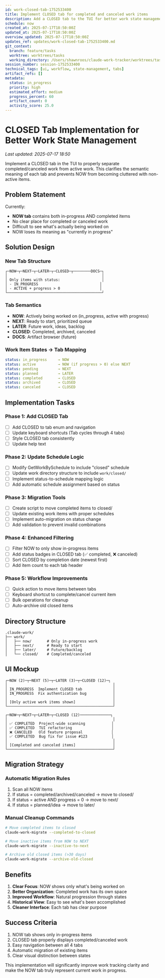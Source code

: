 ```yaml
---
id: work-closed-tab-1752533400
title: Implement CLOSED tab for completed and canceled work items
description: Add a CLOSED tab to the TUI for better work state management and clearer NOW/NEXT/LATER semantics
schedule: now
created_at: 2025-07-17T18:50:00Z
updated_at: 2025-07-17T18:50:00Z
overview_updated: 2025-07-17T18:50:00Z
updates_ref: updates/work-closed-tab-1752533400.md
git_context:
  branch: feature/tasks
  worktree: worktrees/tasks
  working_directory: /Users/shawnroos/claude-work-tracker/worktrees/tasks/claude-work-tracker-ui
session_number: session-1752533400
technical_tags: [ui, workflow, state-management, tabs]
artifact_refs: []
metadata:
  status: in_progress
  priority: high
  estimated_effort: medium
  progress_percent: 60
  artifact_count: 0
  activity_score: 25.0
---
```


# CLOSED Tab Implementation for Better Work State Management

*Last updated: 2025-07-17 18:50*

Implement a CLOSED tab in the TUI to properly separate completed/canceled work from active work. This clarifies the semantic meaning of each tab and prevents NOW from becoming cluttered with non-active items.

## Problem Statement

Currently:
- **NOW tab** contains both in-progress AND completed items
- No clear place for completed or canceled work
- Difficult to see what's actually being worked on
- NOW loses its meaning as "currently in progress"

## Solution Design

### New Tab Structure
```
┌─NOW─┬─NEXT─┬─LATER─┬─CLOSED─┬────────DOCS─┐
│                                           │
│ Only items with status:                   │
│ - IN_PROGRESS                            │
│ - ACTIVE + progress > 0                  │
└───────────────────────────────────────────┘
```

### Tab Semantics
- **NOW**: Actively being worked on (in_progress, active with progress)
- **NEXT**: Ready to start, prioritized queue
- **LATER**: Future work, ideas, backlog
- **CLOSED**: Completed, archived, canceled
- **DOCS**: Artifact browser (future)

### Work Item States → Tab Mapping
```yaml
status: in_progress     → NOW
status: active          → NOW (if progress > 0) else NEXT
status: pending         → NEXT
status: planned         → LATER
status: completed       → CLOSED
status: archived        → CLOSED
status: canceled        → CLOSED
```

## Implementation Tasks

### Phase 1: Add CLOSED Tab
- [ ] Add CLOSED to tab enum and navigation
- [ ] Update keyboard shortcuts (Tab cycles through 4 tabs)
- [ ] Style CLOSED tab consistently
- [ ] Update help text

### Phase 2: Update Schedule Logic
- [ ] Modify GetWorkBySchedule to include "closed" schedule
- [ ] Update work directory structure to include `work/closed/`
- [ ] Implement status-to-schedule mapping logic
- [ ] Add automatic schedule assignment based on status

### Phase 3: Migration Tools
- [ ] Create script to move completed items to closed/
- [ ] Update existing work items with proper schedules
- [ ] Implement auto-migration on status change
- [ ] Add validation to prevent invalid combinations

### Phase 4: Enhanced Filtering
- [ ] Filter NOW to only show in-progress items
- [ ] Add status badges in CLOSED tab (✅ completed, ❌ canceled)
- [ ] Sort CLOSED by completion date (newest first)
- [ ] Add item count to each tab header

### Phase 5: Workflow Improvements
- [ ] Quick action to move items between tabs
- [ ] Keyboard shortcut to complete/cancel current item
- [ ] Bulk operations for cleanup
- [ ] Auto-archive old closed items

## Directory Structure
```
.claude-work/
├── work/
│   ├── now/       # Only in-progress work
│   ├── next/      # Ready to start
│   ├── later/     # Future/backlog
│   └── closed/    # Completed/canceled
```

## UI Mockup
```
┌─NOW (2)─┬─NEXT (5)─┬─LATER (3)─┬─CLOSED (12)─┐
│                                                │
│ IN_PROGRESS  Implement CLOSED tab              │
│ IN_PROGRESS  Fix authentication bug            │
│                                                │
│ [Only active work items shown]                 │
└────────────────────────────────────────────────┘

┌─NOW─┬─NEXT─┬─LATER─┬─CLOSED (12)──────────────┐
│                                                │
│ ✅ COMPLETED  Project-wide scanning            │
│ ✅ COMPLETED  TUI refactoring                  │
│ ❌ CANCELED   Old feature proposal             │
│ ✅ COMPLETED  Bug fix for issue #123           │
│                                                │
│ [Completed and canceled items]                 │
└────────────────────────────────────────────────┘
```

## Migration Strategy

### Automatic Migration Rules
1. Scan all NOW items
2. If status = completed/archived/canceled → move to closed/
3. If status = active AND progress = 0 → move to next/
4. If status = planned/idea → move to later/

### Manual Cleanup Commands
```bash
# Move completed items to closed
claude-work-migrate --completed-to-closed

# Move inactive items from NOW to NEXT
claude-work-migrate --inactive-to-next

# Archive old closed items (>30 days)
claude-work-migrate --archive-old-closed
```

## Benefits

1. **Clear Focus**: NOW shows only what's being worked on
2. **Better Organization**: Completed work has its own space
3. **Improved Workflow**: Natural progression through states
4. **Historical View**: Easy to see what's been accomplished
5. **Cleaner Interface**: Each tab has clear purpose

## Success Criteria

1. NOW tab shows only in-progress items
2. CLOSED tab properly displays completed/canceled work
3. Easy navigation between all 4 tabs
4. Automatic migration of existing items
5. Clear visual distinction between states

This implementation will significantly improve work tracking clarity and make the NOW tab truly represent current work in progress.